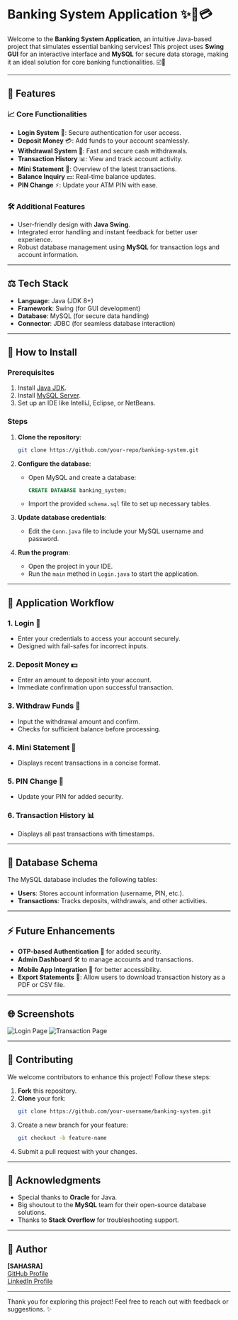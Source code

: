# Banking System Application ✨🏦💳

Welcome to the **Banking System Application**, an intuitive Java-based project that simulates essential banking services! This project uses **Swing GUI** for an interactive interface and **MySQL** for secure data storage, making it an ideal solution for core banking functionalities. ☑️🔐

---

## 🎉 Features

### 📈 Core Functionalities
- **Login System** 🔐: Secure authentication for user access.
- **Deposit Money** 💳: Add funds to your account seamlessly.
- **Withdrawal System** 💸: Fast and secure cash withdrawals.
- **Transaction History** 📊: View and track account activity.
- **Mini Statement** 🔖: Overview of the latest transactions.
- **Balance Inquiry** 💵: Real-time balance updates.
- **PIN Change** ⚡: Update your ATM PIN with ease.

### 🛠️ Additional Features
- User-friendly design with **Java Swing**.
- Integrated error handling and instant feedback for better user experience.
- Robust database management using **MySQL** for transaction logs and account information.

---

## ⚖️ Tech Stack

- **Language**: Java (JDK 8+)
- **Framework**: Swing (for GUI development)
- **Database**: MySQL (for secure data handling)
- **Connector**: JDBC (for seamless database interaction)

---

## 🔧 How to Install

### Prerequisites
1. Install [Java JDK](https://www.oracle.com/java/technologies/javase-jdk8-downloads.html).
2. Install [MySQL Server](https://www.mysql.com/downloads/).
3. Set up an IDE like IntelliJ, Eclipse, or NetBeans.

### Steps
1. **Clone the repository**:
   ```bash
   git clone https://github.com/your-repo/banking-system.git
   ```

2. **Configure the database**:
   - Open MySQL and create a database:
     ```sql
     CREATE DATABASE banking_system;
     ```
   - Import the provided `schema.sql` file to set up necessary tables.

3. **Update database credentials**:
   - Edit the `Conn.java` file to include your MySQL username and password.

4. **Run the program**:
   - Open the project in your IDE.
   - Run the `main` method in `Login.java` to start the application.

---

## 🔖 Application Workflow

### 1. Login 🔐
- Enter your credentials to access your account securely.
- Designed with fail-safes for incorrect inputs.

### 2. Deposit Money 💵
- Enter an amount to deposit into your account.
- Immediate confirmation upon successful transaction.

### 3. Withdraw Funds 💸
- Input the withdrawal amount and confirm.
- Checks for sufficient balance before processing.

### 4. Mini Statement 🔖
- Displays recent transactions in a concise format.

### 5. PIN Change 🔐
- Update your PIN for added security.

### 6. Transaction History 📊
- Displays all past transactions with timestamps.

---

## 🏦 Database Schema
The MySQL database includes the following tables:

- **Users**: Stores account information (username, PIN, etc.).
- **Transactions**: Tracks deposits, withdrawals, and other activities.

---

## ⚡ Future Enhancements
- **OTP-based Authentication** 🔐 for added security.
- **Admin Dashboard** 🛠️ to manage accounts and transactions.
- **Mobile App Integration** 📲 for better accessibility.
- **Export Statements** 🔖: Allow users to download transaction history as a PDF or CSV file.

---

## 🌐 Screenshots
![Login Page](path/to/login-screenshot.png)
![Transaction Page](path/to/transaction-screenshot.png)

---

## 🎁 Contributing
We welcome contributors to enhance this project! Follow these steps:
1. **Fork** this repository.
2. **Clone** your fork:
   ```bash
   git clone https://github.com/your-username/banking-system.git
   ```
3. Create a new branch for your feature:
   ```bash
   git checkout -b feature-name
   ```
4. Submit a pull request with your changes.

---

## 🙏 Acknowledgments
- Special thanks to **Oracle** for Java.
- Big shoutout to the **MySQL** team for their open-source database solutions.
- Thanks to **Stack Overflow** for troubleshooting support.

---

## 🚀 Author
**[SAHASRA]**  
[GitHub Profile](https://github.com/Sahasraperam)  
[LinkedIn Profile](https://www.linkedin.com/in/sahasra-peram/)

---

Thank you for exploring this project! Feel free to reach out with feedback or suggestions. ✨

